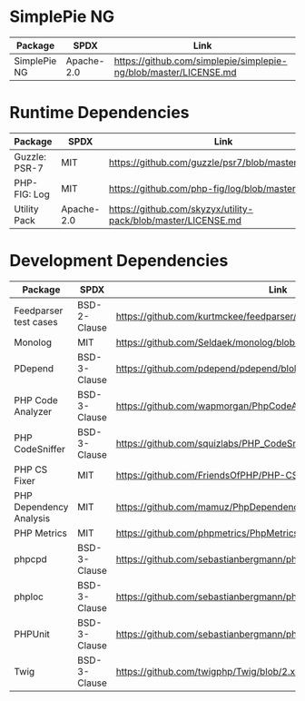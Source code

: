 # SimplePie NG

| Package | SPDX | Link |
| ------- | ---- | ---- |
| SimplePie NG | Apache-2.0 | <https://github.com/simplepie/simplepie-ng/blob/master/LICENSE.md> |

# Runtime Dependencies

| Package | SPDX | Link |
| ------- | ---- | ---- |
| Guzzle: PSR-7 | MIT | <https://github.com/guzzle/psr7/blob/master/LICENSE> |
| PHP-FIG: Log | MIT | <https://github.com/php-fig/log/blob/master/LICENSE> |
| Utility Pack | Apache-2.0 | <https://github.com/skyzyx/utility-pack/blob/master/LICENSE.md> |

# Development Dependencies

| Package | SPDX | Link |
| ------- | ---- | ---- |
| Feedparser test cases | BSD-2-Clause | <https://github.com/kurtmckee/feedparser/blob/develop/LICENSE> |
| Monolog | MIT | <https://github.com/Seldaek/monolog/blob/master/LICENSE> |
| PDepend | BSD-3-Clause | <https://github.com/pdepend/pdepend/blob/master/LICENSE> |
| PHP Code Analyzer | BSD-3-Clause | <https://github.com/wapmorgan/PhpCodeAnalyzer/blob/master/LICENSE.md> |
| PHP CodeSniffer | BSD-3-Clause | <https://github.com/squizlabs/PHP_CodeSniffer/blob/master/licence.txt> |
| PHP CS Fixer | MIT | <https://github.com/FriendsOfPHP/PHP-CS-Fixer/blob/master/LICENSE> |
| PHP Dependency Analysis | MIT | <https://github.com/mamuz/PhpDependencyAnalysis/blob/master/LICENSE> |
| PHP Metrics | MIT | <https://github.com/phpmetrics/PhpMetrics/blob/master/LICENSE> |
| phpcpd | BSD-3-Clause | <https://github.com/sebastianbergmann/phpcpd/blob/master/LICENSE> |
| phploc | BSD-3-Clause | <https://github.com/sebastianbergmann/phploc/blob/master/LICENSE> |
| PHPUnit | BSD-3-Clause | <https://github.com/sebastianbergmann/phpunit/blob/master/LICENSE> |
| Twig | BSD-3-Clause | <https://github.com/twigphp/Twig/blob/2.x/LICENSE> |
